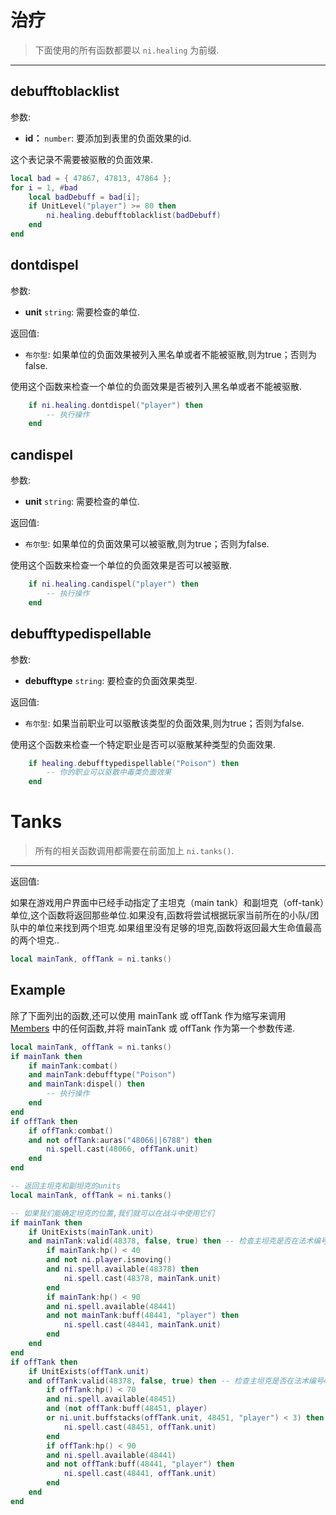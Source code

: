 # 治疗

> 下面使用的所有函数都要以 `ni.healing` 为前缀.

---

## debufftoblacklist

参数:

- **id：** `number`: 要添加到表里的负面效果的id.

这个表记录不需要被驱散的负面效果.

```lua
local bad = { 47867, 47813, 47864 };
for i = 1, #bad
	local badDebuff = bad[i];
	if UnitLevel("player") >= 80 then
		ni.healing.debufftoblacklist(badDebuff)
	end
end
```

## dontdispel

参数:

- **unit** `string`: 需要检查的单位.

返回值:

- `布尔型`: 如果单位的负面效果被列入黑名单或者不能被驱散,则为true；否则为false.

使用这个函数来检查一个单位的负面效果是否被列入黑名单或者不能被驱散.

```lua
	if ni.healing.dontdispel("player") then
		-- 执行操作
	end
```

## candispel

参数:

- **unit** `string`: 需要检查的单位.

返回值:

- `布尔型`: 如果单位的负面效果可以被驱散,则为true；否则为false.

使用这个函数来检查一个单位的负面效果是否可以被驱散.

```lua
	if ni.healing.candispel("player") then
		-- 执行操作
	end
```

## debufftypedispellable

参数:

- **debufftype** `string`: 要检查的负面效果类型.

返回值:

- `布尔型`: 如果当前职业可以驱散该类型的负面效果,则为true；否则为false.

使用这个函数来检查一个特定职业是否可以驱散某种类型的负面效果.

```lua
	if healing.debufftypedispellable("Poison") then
		-- 你的职业可以驱散中毒类负面效果
	end
```

# Tanks

> 所有的相关函数调用都需要在前面加上 `ni.tanks()`.

---

返回值:

如果在游戏用户界面中已经手动指定了主坦克（main tank）和副坦克（off-tank）单位,这个函数将返回那些单位.如果没有,函数将尝试根据玩家当前所在的小队/团队中的单位来找到两个坦克.如果组里没有足够的坦克,函数将返回最大生命值最高的两个坦克..

```lua
local mainTank, offTank = ni.tanks()
```


## Example

除了下面列出的函数,还可以使用 mainTank 或 offTank 作为缩写来调用 [Members](api/members.md) 中的任何函数,并将 mainTank 或 offTank 作为第一个参数传递.

```lua
local mainTank, offTank = ni.tanks()
if mainTank then
	if mainTank:combat()
	and mainTank:debufftype("Poison")
	and mainTank:dispel() then
		-- 执行操作
	end
end
if offTank then
	if offTank:combat()
	and not offTank:auras("48066||6788") then
		ni.spell.cast(48066, offTank.unit)
	end
end
```

```lua
-- 返回主坦克和副坦克的units
local mainTank, offTank = ni.tanks()

-- 如果我们能确定坦克的位置,我们就可以在战斗中使用它们
if mainTank then
	if UnitExists(mainTank.unit)
	and mainTank:valid(48378, false, true) then -- 检查主坦克是否在法术编号48378的法术范围内
		if mainTank:hp() < 40
		and not ni.player.ismoving()
		and ni.spell.available(48378) then
			ni.spell.cast(48378, mainTank.unit)
		end			
		if mainTank:hp() < 90 
		and ni.spell.available(48441)
		and not mainTank:buff(48441, "player") then
			ni.spell.cast(48441, mainTank.unit)
		end	
	end
end
if offTank then
	if UnitExists(offTank.unit)
	and offTank:valid(48378, false, true) then -- 检查主坦克是否在法术编号48378的法术范围内
		if offTank:hp() < 70
		and ni.spell.available(48451) 
		and (not offTank:buff(48451, player) 
		or ni.unit.buffstacks(offTank.unit, 48451, "player") < 3) then
			ni.spell.cast(48451, offTank.unit)
		end			
		if offTank:hp() < 90 
		and ni.spell.available(48441)
		and not offTank:buff(48441, "player") then
			ni.spell.cast(48441, offTank.unit)
		end	
	end
end
```